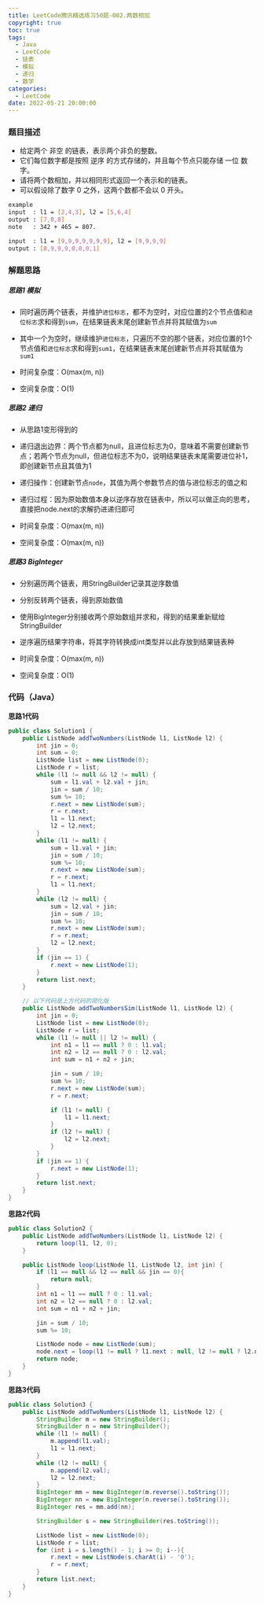```yaml
---
title: LeetCode腾讯精选练习50题-002.两数相加
copyright: true
toc: true
tags:
  - Java
  - LeetCode
  - 链表
  - 模拟
  - 递归
  - 数学
categories:
  - LeetCode
date: 2022-05-21 20:00:00
---
```



### 题目描述

 * 给定两个 非空 的链表，表示两个非负的整数。
 * 它们每位数字都是按照 逆序 的方式存储的，并且每个节点只能存储 一位 数字。
 * 请将两个数相加，并以相同形式返回一个表示和的链表。
 * 可以假设除了数字 0 之外，这两个数都不会以 0 开头。

```bash
example
input  : l1 = [2,4,3], l2 = [5,6,4]
output : [7,0,8]
note   : 342 + 465 = 807.

input  : l1 = [9,9,9,9,9,9,9], l2 = [9,9,9,9]
output : [8,9,9,9,0,0,0,1]
```

<!--more-->

### 解题思路

##### 思路1 模拟
+ 同时遍历两个链表，并维护`进位标志`，都不为空时，对应位置的2个节点值和`进位标志`求和得到`sum`，在结果链表末尾创建新节点并将其赋值为`sum`
+ 其中一个为空时，继续维护`进位标志`，只遍历不空的那个链表，对应位置的1个节点值和`进位标志`求和得到`sum1`，在结果链表末尾创建新节点并将其赋值为`sum1`

+ 时间复杂度：O(max(m, n))
+ 空间复杂度：O(1)
##### 思路2 递归
+ 从思路1变形得到的
+ 递归退出边界：两个节点都为null，且进位标志为0，意味着不需要创建新节点；若两个节点为null，但进位标志不为0，说明结果链表末尾需要进位补1，即创建新节点且其值为1
+ 递归操作：创建新节点`node`，其值为两个参数节点的值与进位标志的值之和
+ 递归过程：因为原始数值本身以逆序存放在链表中，所以可以做正向的思考，直接把node.next的求解扔进递归即可

+ 时间复杂度：O(max(m, n))
+ 空间复杂度：O(max(m, n))
##### 思路3 BigInteger
+ 分别遍历两个链表，用StringBuilder记录其逆序数值
+ 分别反转两个链表，得到原始数值
+ 使用BigInteger分别接收两个原始数组并求和，得到的结果重新赋给StringBuilder
+ 逆序遍历结果字符串，将其字符转换成int类型并以此存放到结果链表种

+ 时间复杂度：O(max(m, n))
+ 空间复杂度：O(1)
### 代码（Java）
**思路1代码**
```java
public class Solution1 {
    public ListNode addTwoNumbers(ListNode l1, ListNode l2) {
        int jin = 0;
        int sum = 0;
        ListNode list = new ListNode(0);
        ListNode r = list;
        while (l1 != null && l2 != null) {
            sum = l1.val + l2.val + jin;
            jin = sum / 10;
            sum %= 10;
            r.next = new ListNode(sum);
            r = r.next;
            l1 = l1.next;
            l2 = l2.next;
        }
        while (l1 != null) {
            sum = l1.val + jin;
            jin = sum / 10;
            sum %= 10;
            r.next = new ListNode(sum);
            r = r.next;
            l1 = l1.next;
        }
        while (l2 != null) {
            sum = l2.val + jin;
            jin = sum / 10;
            sum %= 10;
            r.next = new ListNode(sum);
            r = r.next;
            l2 = l2.next;
        }
        if (jin == 1) {
            r.next = new ListNode(1);
        }
        return list.next;
    }

    // 以下代码是上方代码的简化版
    public ListNode addTwoNumbersSim(ListNode l1, ListNode l2) {
        int jin = 0;
        ListNode list = new ListNode(0);
        ListNode r = list;
        while (l1 != null || l2 != null) {
            int n1 = l1 == null ? 0 : l1.val;
            int n2 = l2 == null ? 0 : l2.val;
            int sum = n1 + n2 + jin;

            jin = sum / 10;
            sum %= 10;
            r.next = new ListNode(sum);
            r = r.next;

            if (l1 != null) {
                l1 = l1.next;
            }
            if (l2 != null) {
                l2 = l2.next;
            }
        }
        if (jin == 1) {
            r.next = new ListNode(1);
        }
        return list.next;
    }
}

```
**思路2代码**
```java
public class Solution2 {
    public ListNode addTwoNumbers(ListNode l1, ListNode l2) {
        return loop(l1, l2, 0);
    }

    public ListNode loop(ListNode l1, ListNode l2, int jin) {
        if (l1 == null && l2 == null && jin == 0){
            return null;
        }
        int n1 = l1 == null ? 0 : l1.val;
        int n2 = l2 == null ? 0 : l2.val;
        int sum = n1 + n2 + jin;

        jin = sum / 10;
        sum %= 10;

        ListNode node = new ListNode(sum);
        node.next = loop(l1 != null ? l1.next : null, l2 != null ? l2.next : null, jin);
        return node;
    }
}
```
**思路3代码**
```java
public class Solution3 {
    public ListNode addTwoNumbers(ListNode l1, ListNode l2) {
        StringBuilder m = new StringBuilder();
        StringBuilder n = new StringBuilder();
        while (l1 != null) {
            m.append(l1.val);
            l1 = l1.next;
        }
        while (l2 != null) {
            n.append(l2.val);
            l2 = l2.next;
        }
        BigInteger mm = new BigInteger(m.reverse().toString());
        BigInteger nn = new BigInteger(n.reverse().toString());
        BigInteger res = mm.add(nn);

        StringBuilder s = new StringBuilder(res.toString());

        ListNode list = new ListNode(0);
        ListNode r = list;
        for (int i = s.length() - 1; i >= 0; i--){
            r.next = new ListNode(s.charAt(i) - '0');
            r = r.next;
        }
        return list.next;
    }
}
```